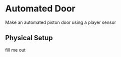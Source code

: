 # Automated Door

Make an automated piston door using a player sensor

## Physical Setup

fill me out
